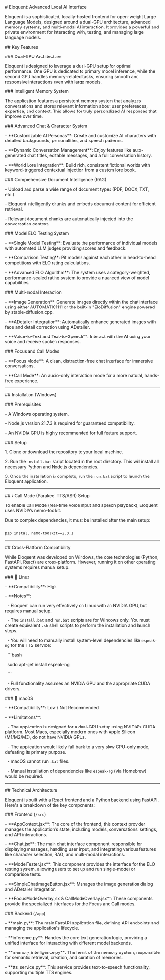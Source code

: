 \# Eloquent: Advanced Local AI Interface



Eloquent is a sophisticated, locally-hosted frontend for open-weight Large Language Models, designed around a dual-GPU architecture, advanced memory systems, and multi-modal AI interaction. It provides a powerful and private environment for interacting with, testing, and managing large language models.



\## Key Features



\### Dual-GPU Architecture

Eloquent is designed to leverage a dual-GPU setup for optimal performance. One GPU is dedicated to primary model inference, while the second GPU handles memory-related tasks, ensuring smooth and responsive interactions even with large models.



\### Intelligent Memory System

The application features a persistent memory system that analyzes conversations and stores relevant information about user preferences, expertise, and context. This allows for truly personalized AI responses that improve over time.



\### Advanced Chat \& Character System



\- \*\*Customizable AI Personas\*\*: Create and customize AI characters with detailed backgrounds, personalities, and speech patterns.

\- \*\*Dynamic Conversation Management\*\*: Enjoy features like auto-generated chat titles, editable messages, and a full conversation history.

\- \*\*World Lore Integration\*\*: Build rich, consistent fictional worlds with keyword-triggered contextual injection from a custom lore book.



\### Comprehensive Document Intelligence (RAG)



\- Upload and parse a wide range of document types (PDF, DOCX, TXT, etc.).

\- Eloquent intelligently chunks and embeds document content for efficient retrieval.

\- Relevant document chunks are automatically injected into the conversation context.



\### Model ELO Testing System



\- \*\*Single Model Testing\*\*: Evaluate the performance of individual models with automated LLM judges providing scores and feedback.

\- \*\*Comparison Testing\*\*: Pit models against each other in head-to-head competitions with ELO rating calculations.

\- \*\*Advanced ELO Algorithm\*\*: The system uses a category-weighted, performance-scaled rating system to provide a nuanced view of model capabilities.



\### Multi-modal Interaction



\- \*\*Image Generation\*\*: Generate images directly within the chat interface using either AUTOMATIC1111 or the built-in "EloDiffusion" engine powered by stable-diffusion.cpp.

\- \*\*ADetailer Integration\*\*: Automatically enhance generated images with face and detail correction using ADetailer.

\- \*\*Voice-to-Text and Text-to-Speech\*\*: Interact with the AI using your voice and receive spoken responses.



\### Focus and Call Modes



\- \*\*Focus Mode\*\*: A clean, distraction-free chat interface for immersive conversations.

\- \*\*Call Mode\*\*: An audio-only interaction mode for a more natural, hands-free experience.



---



\## Installation (Windows)



\### Prerequisites



\- A Windows operating system.

\- Node.js version 21.7.3 is required for guaranteed compatibility.

\- An NVIDIA GPU is highly recommended for full feature support.



\### Setup



1\. Clone or download the repository to your local machine.

2\. Run the `install.bat` script located in the root directory. This will install all necessary Python and Node.js dependencies.

3\. Once the installation is complete, run the `run.bat` script to launch the Eloquent application.



---



\## 📞 Call Mode (Parakeet TTS/ASR) Setup



To enable Call Mode (real-time voice input and speech playback), Eloquent uses NVIDIA’s nemo-toolkit.  

Due to complex dependencies, it must be installed after the main setup:



```bash

pip install nemo-toolkit==2.3.1

```



---



\## Cross-Platform Compatibility



While Eloquent was developed on Windows, the core technologies (Python, FastAPI, React) are cross-platform. However, running it on other operating systems requires manual setup.



\### 🐧 Linux



\- \*\*Compatibility\*\*: High  

\- \*\*Notes\*\*:

&nbsp; - Eloquent can run very effectively on Linux with an NVIDIA GPU, but requires manual setup.

&nbsp; - The `install.bat` and `run.bat` scripts are for Windows only. You must create equivalent `.sh` shell scripts to perform the installation and launch steps.

&nbsp; - You will need to manually install system-level dependencies like `espeak-ng` for the TTS service:

&nbsp;   ```bash

&nbsp;   sudo apt-get install espeak-ng

&nbsp;   ```

&nbsp; - Full functionality assumes an NVIDIA GPU and the appropriate CUDA drivers.



\### 🍎 macOS



\- \*\*Compatibility\*\*: Low / Not Recommended  

\- \*\*Limitations\*\*:

&nbsp; - The application is designed for a dual-GPU setup using NVIDIA's CUDA platform. Most Macs, especially modern ones with Apple Silicon (M1/M2/M3), do not have NVIDIA GPUs.

&nbsp; - The application would likely fall back to a very slow CPU-only mode, defeating its primary purpose.

&nbsp; - macOS cannot run `.bat` files.

&nbsp; - Manual installation of dependencies like `espeak-ng` (via Homebrew) would be required.



---



\## Technical Architecture



Eloquent is built with a React frontend and a Python backend using FastAPI. Here's a breakdown of the key components:



\### Frontend (`/src`)



\- \*\*AppContext.jsx\*\*: The core of the frontend, this context provider manages the application's state, including models, conversations, settings, and API interactions.

\- \*\*Chat.jsx\*\*: The main chat interface component, responsible for displaying messages, handling user input, and integrating various features like character selection, RAG, and multi-modal interactions.

\- \*\*ModelTester.jsx\*\*: This component provides the interface for the ELO testing system, allowing users to set up and run single-model or comparison tests.

\- \*\*SimpleChatImageButton.jsx\*\*: Manages the image generation dialog and ADetailer integration.

\- \*\*FocusModeOverlay.jsx \& CallModeOverlay.jsx\*\*: These components provide the specialized interfaces for the Focus and Call modes.



\### Backend (`/app`)



\- \*\*main.py\*\*: The main FastAPI application file, defining API endpoints and managing the application's lifecycle.

\- \*\*inference.py\*\*: Handles the core text generation logic, providing a unified interface for interacting with different model backends.

\- \*\*memory\_intelligence.py\*\*: The heart of the memory system, responsible for semantic retrieval, creation, and curation of memories.

\- \*\*tts\_service.py\*\*: This service provides text-to-speech functionality, supporting multiple TTS engines.



